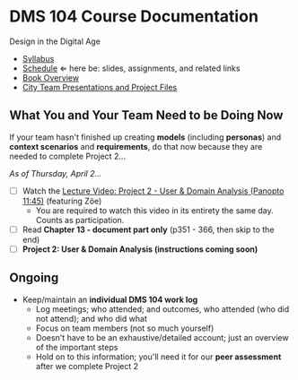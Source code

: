 # DMS 104 Course Documentation
Design in the Digital Age

- [Syllabus](syllabus.md)
- [Schedule](schedule.md)  &lArr; here be: slides, assignments, and related links
- [Book Overview](book-overview.md)
- [City Team Presentations and Project Files](files.md)

## What You and Your Team Need to be Doing Now

If your team hasn't finished up creating **models** (including **personas**) and **context scenarios** and **requirements**, do that now because they are needed to complete Project 2...

*As of Thursday, April 2...*

- [ ] Watch the [Lecture Video: Project 2 - User & Domain Analysis (Panopto 11:45)](https://rochester.hosted.panopto.com/Panopto/Pages/Viewer.aspx?id=d94f0a18-0c45-4002-bc53-ab9100e4c2f1) (featuring Zöe)
  - You are required to watch this video in its entirety the same day. Counts as participation.
- [ ] Read **Chapter 13 - document part only** (p351 - 366, then skip to the end)
- [ ] **Project 2: User & Domain Analysis (instructions coming soon)**

## Ongoing

- Keep/maintain an **individual DMS 104 work log**
  - Log meetings; who attended; and outcomes, who attended (who did not attend); and who did what
  - Focus on team members (not so much yourself)
  - Doesn't have to be an exhaustive/detailed account; just an overview of the important steps
  - Hold on to this information; you'll need it for our **peer assessment** after we complete Project 2

